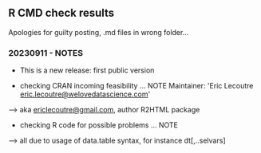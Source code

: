 ## R CMD check results

Apologies for guilty posting, .md files in wrong folder...

### 20230911 - NOTES

* This is a new release: first public version

* checking CRAN incoming feasibility ... NOTE
Maintainer: 'Eric Lecoutre <eric.lecoutre@welovedatascience.com>'

--> aka ericlecoutre@gmail.com, author R2HTML package

* checking R code for possible problems ... NOTE

--> all due to usage of data.table syntax, for instance dt[,..selvars]


